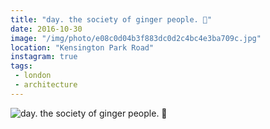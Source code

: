 ```yaml
---
title: "day. the society of ginger people. 🎃"
date: 2016-10-30
image: "/img/photo/e08c0d04b3f883dc0d2c4bc4e3ba709c.jpg"
location: "Kensington Park Road"
instagram: true
tags:
 - london
 - architecture
---
```


![day. the society of ginger people. 🎃](/img/photo/e08c0d04b3f883dc0d2c4bc4e3ba709c.jpg)
